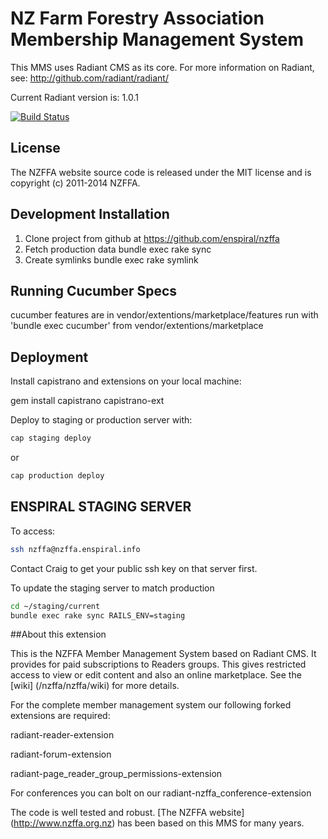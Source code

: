 # NZ Farm Forestry Association Membership Management System

This MMS uses Radiant CMS as its core. For more information on Radiant, see:
http://github.com/radiant/radiant/

Current Radiant version is: 1.0.1

[![Build Status](https://secure.travis-ci.org/enspiral/nzffa.png?branch=master)](http://travis-ci.org/enspiral/nzffa)

## License

The NZFFA website source code is released under the MIT license and is copyright (c) 2011-2014 NZFFA.

## Development Installation

1. Clone project from github at https://github.com/enspiral/nzffa
3. Fetch production data
     bundle exec rake sync
4. Create symlinks
     bundle exec rake symlink

## Running Cucumber Specs

cucumber features are in vendor/extentions/marketplace/features
run with 'bundle exec cucumber' from vendor/extentions/marketplace

## Deployment

Install capistrano and extensions on your local machine:

  gem install capistrano capistrano-ext

Deploy to staging or production server with:

```bash
cap staging deploy
```

or

```bash
cap production deploy
```


## ENSPIRAL STAGING SERVER

To access:

```bash
ssh nzffa@nzffa.enspiral.info
```

Contact Craig to get your public ssh key on that server first.

To update the staging server to match production

```bash
cd ~/staging/current
bundle exec rake sync RAILS_ENV=staging
```
##About this extension

This is the NZFFA Member Management System based on Radiant CMS. It provides for paid subscriptions to Readers groups. This gives restricted access to view or edit content and also an online marketplace. See the [wiki] (/nzffa/nzffa/wiki) for more details.

For the complete member management system our following forked extensions are required:

radiant-reader-extension

radiant-forum-extension

radiant-page_reader_group_permissions-extension

For conferences you can bolt on our radiant-nzffa_conference-extension

The code is well tested and robust. [The NZFFA website] (http://www.nzffa.org.nz) has been based on this MMS for many years.
